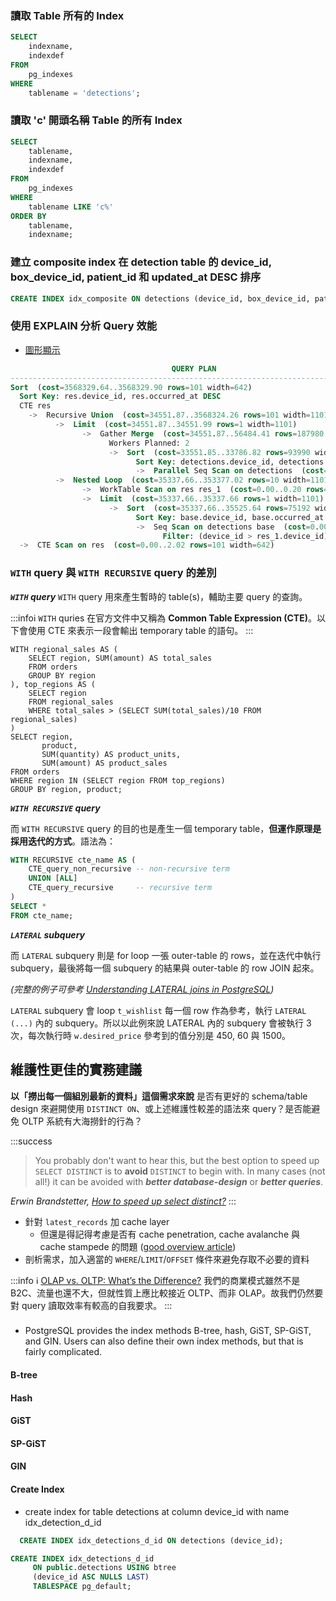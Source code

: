 ### 讀取 Table 所有的 Index

```sql
SELECT
    indexname,
    indexdef
FROM
    pg_indexes
WHERE
    tablename = 'detections';
```

### 讀取 'c' 開頭名稱 Table 的所有 Index
```sql
SELECT
    tablename,
    indexname,
    indexdef
FROM
    pg_indexes
WHERE
    tablename LIKE 'c%'
ORDER BY
    tablename,
    indexname;
```

### 建立 composite index 在 detection table 的 device_id, box_device_id, patient_id 和 updated_at DESC 排序
```sql
CREATE INDEX idx_composite ON detections (device_id, box_device_id, patient_id, updated_at DESC);
```

### 使用 EXPLAIN 分析 Query 效能
* [圖形顯示](https://explain.dalibo.com/plan/vaJ)
```sql
                                    QUERY PLAN
---------------------------------------------------------------------------------
Sort  (cost=3568329.64..3568329.90 rows=101 width=642)
  Sort Key: res.device_id, res.occurred_at DESC
  CTE res
    ->  Recursive Union  (cost=34551.87..3568324.26 rows=101 width=1101)
          ->  Limit  (cost=34551.87..34551.99 rows=1 width=1101)
                ->  Gather Merge  (cost=34551.87..56484.41 rows=187980 width=1101)
                      Workers Planned: 2
                      ->  Sort  (cost=33551.85..33786.82 rows=93990 width=1101)
                            Sort Key: detections.device_id, detections.occurred_at DESC
                            ->  Parallel Seq Scan on detections  (cost=0.00..33081.90 rows=93990 width=1101)
          ->  Nested Loop  (cost=35337.66..353377.02 rows=10 width=1101)
                ->  WorkTable Scan on res res_1  (cost=0.00..0.20 rows=10 width=16)
                ->  Limit  (cost=35337.66..35337.66 rows=1 width=1101)
                      ->  Sort  (cost=35337.66..35525.64 rows=75192 width=1101)
                            Sort Key: base.device_id, base.occurred_at DESC
                            ->  Seq Scan on detections base  (cost=0.00..34961.70 rows=75192 width=1101)
                                  Filter: (device_id > res_1.device_id)
  ->  CTE Scan on res  (cost=0.00..2.02 rows=101 width=642)
```

### `WITH` query 與 `WITH RECURSIVE` query 的差別
***`WITH` query***
`WITH` query 用來產生暫時的 table(s)，輔助主要 query 的查詢。

:::info:information_source: `WITH` quries 在官方文件中又稱為 **Common Table Expression (CTE)**。以下會使用 CTE 來表示一段會輸出 temporary table 的語句。
:::
```sql=
WITH regional_sales AS (
    SELECT region, SUM(amount) AS total_sales
    FROM orders
    GROUP BY region
), top_regions AS (
    SELECT region
    FROM regional_sales
    WHERE total_sales > (SELECT SUM(total_sales)/10 FROM regional_sales)
)
SELECT region,
       product,
       SUM(quantity) AS product_units,
       SUM(amount) AS product_sales
FROM orders
WHERE region IN (SELECT region FROM top_regions)
GROUP BY region, product;
```

***`WITH RECURSIVE` query***

而 `WITH RECURSIVE` query 的目的也是產生一個 temporary table，**但運作原理是採用迭代的方式**。語法為：
```sql
WITH RECURSIVE cte_name AS (
    CTE_query_non_recursive -- non-recursive term
    UNION [ALL]
    CTE_query_recursive     -- recursive term
)
SELECT *
FROM cte_name;
```

***`LATERAL` subquery***

而 `LATERAL` subquery 則是 for loop 一張 outer-table 的 rows，並在迭代中執行 subquery，最後將每一個 subquery 的結果與 outer-table 的 row JOIN 起來。

*(完整的例子可參考 [Understanding LATERAL joins in PostgreSQL](https://www.cybertec-postgresql.com/en/understanding-lateral-joins-in-postgresql/))*

`LATERAL` subquery 會 loop `t_wishlist` 每一個 row 作為參考，執行 `LATERAL (...)` 內的 subquery。所以以此例來說 LATERAL 內的 subquery 會被執行 3 次，每次執行時 `w.desired_price` 參考到的值分別是 450, 60 與 1500。

## 維護性更佳的實務建議

**以「撈出每一個組別最新的資料」這個需求來說**
是否有更好的 schema/table design 來避開使用 `DISTINCT ON`、或上述維護性較差的語法來 query？是否能避免 OLTP 系統有大海撈針的行為？

:::success
> You probably don't want to hear this, but the best option to speed up `SELECT DISTINCT` is to **avoid** `DISTINCT` to begin with. In many cases (not all!) it can be avoided with ***better database-design*** or ***better queries***.


*Erwin Brandstetter, [How to speed up select distinct?](https://dba.stackexchange.com/a/93159)*
:::

- 針對 `latest_records` 加 cache layer
    - 但還是得記得考慮是否有 cache penetration, cache avalanche 與 cache stampede 的問題 ([good overview article](https://kkc.github.io/2020/03/27/cache-note/))
- 剖析需求，加入適當的 `WHERE`/`LIMIT`/`OFFSET` 條件來避免存取不必要的資料

:::info
:information_source: [OLAP vs. OLTP: What’s the Difference?](https://www.ibm.com/cloud/blog/olap-vs-oltp)
我們的商業模式雖然不是 B2C、流量也還不大，但就性質上應比較接近 OLTP、而非 OLAP。故我們仍然要對 query 讀取效率有較高的自我要求。
:::

###
 * PostgreSQL provides the index methods B-tree, hash, GiST, SP-GiST, and GIN. Users can also define their own index methods, but that is fairly complicated.

#### B-tree



#### Hash


#### GiST


#### SP-GiST



#### GIN

#### Create Index
  * create index for table detections at column device_id with name idx_detection_d_id
```sql
  CREATE INDEX idx_detections_d_id ON detections (device_id);
```

```sql
CREATE INDEX idx_detections_d_id
     ON public.detections USING btree
	 (device_id ASC NULLS LAST)
     TABLESPACE pg_default;
```
